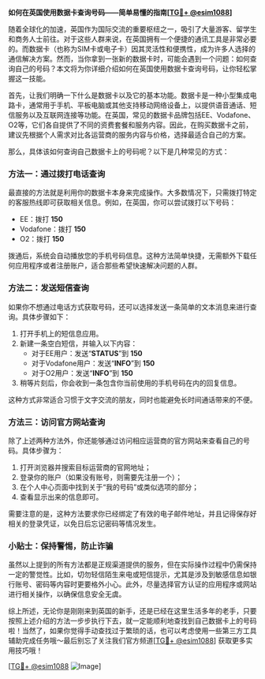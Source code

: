**如何在英国使用数据卡查询号码——简单易懂的指南[[TG💪+ @esim1088](https://t.me/s/esim1088)]**

随着全球化的加速，英国作为国际交流的重要枢纽之一，吸引了大量游客、留学生和商务人士前往。对于这些人群来说，在英国拥有一个便捷的通讯工具是非常必要的。而数据卡（也称为SIM卡或电子卡）因其灵活性和便携性，成为许多人选择的通信解决方案。然而，当你拿到一张新的数据卡时，可能会遇到一个问题：如何查询自己的号码？本文将为你详细介绍如何在英国使用数据卡查询号码，让你轻松掌握这一技能。

首先，让我们明确一下什么是数据卡以及它的基本功能。数据卡是一种小型集成电路卡，通常用于手机、平板电脑或其他支持移动网络设备上，以提供语音通话、短信服务以及互联网连接等功能。在英国，常见的数据卡品牌包括EE、Vodafone、O2等，它们各自提供了不同的资费套餐和服务内容。因此，在购买数据卡之前，建议先根据个人需求对比各运营商的服务内容与价格，选择最适合自己的方案。

那么，具体该如何查询自己数据卡上的号码呢？以下是几种常见的方式：

### 方法一：通过拨打电话查询

最直接的方法就是利用你的数据卡本身来完成操作。大多数情况下，只需拨打特定的客服热线即可获取相关信息。例如，在英国，你可以尝试拨打以下号码：
- EE：拨打 **150**
- Vodafone：拨打 **150**
- O2：拨打 **150**

拨通后，系统会自动播放您的手机号码信息。这种方法简单快捷，无需额外下载任何应用程序或者注册账户，适合那些希望快速解决问题的人群。

### 方法二：发送短信查询

如果你不想通过电话方式获取号码，还可以选择发送一条简单的文本消息来进行查询。具体步骤如下：
1. 打开手机上的短信息应用。
2. 新建一条空白短信，并输入以下内容：
   - 对于EE用户：发送“**STATUS**”到 **150**
   - 对于Vodafone用户：发送“**INFO**”到 **150**
   - 对于O2用户：发送“**INFO**”到 **150**
3. 稍等片刻后，你会收到一条包含你当前使用的手机号码在内的回复信息。

这种方式非常适合习惯于文字交流的朋友，同时也能避免长时间通话带来的不便。

### 方法三：访问官方网站查询

除了上述两种方法外，你还能够通过访问相应运营商的官方网站来查看自己的号码。具体步骤为：
1. 打开浏览器并搜索目标运营商的官网地址；
2. 登录你的账户（如果没有账号，则需要先注册一个）；
3. 在个人中心页面中找到关于“我的号码”或类似选项的部分；
4. 查看显示出来的信息即可。

需要注意的是，这种方法要求你已经绑定了有效的电子邮件地址，并且记得保存好相关的登录凭证，以免日后忘记密码等情况发生。

### 小贴士：保持警惕，防止诈骗

虽然以上提到的所有方法都是正规渠道提供的服务，但在实际操作过程中仍需保持一定的警觉性。比如，切勿轻信陌生来电或短信提示，尤其是涉及到敏感信息如银行账号、密码等内容时更要格外小心。此外，尽量选择官方认证的应用程序或网站进行相关操作，以确保信息安全无虞。

综上所述，无论你是刚刚来到英国的新手，还是已经在这里生活多年的老手，只要按照上述介绍的方法一步步执行下去，就一定能顺利地查找到自己数据卡上的号码啦！当然了，如果你觉得手动查找过于繁琐的话，也可以考虑使用一些第三方工具辅助完成任务哦～最后别忘了关注我们官方频道[[TG💪+ @esim1088](https://t.me/s/esim1088)] 获取更多实用技巧哦！

[[TG💪+ @esim1088](https://t.me/s/esim1088) ![Image](https://i.postimg.cc/4NQfJmqS/Snipaste-2025-05-13-00-14-12.png)]